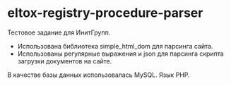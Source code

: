 # eltox-registry-procedure-parser
Тестовое задание для ИнитГрупп.
* Использована библиотека simple_html_dom для парсинга сайта.
* Использованы регулярные выражения и json для парсинга скрипта загрузки документов на сайте.

В качестве базы данных использовалась MySQL.
Язык PHP.
